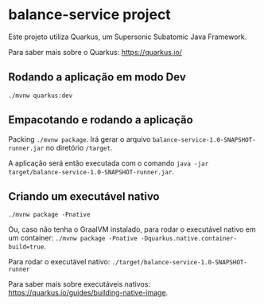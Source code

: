 # balance-service project

Este projeto utiliza Quarkus, um Supersonic Subatomic Java Framework.

Para saber mais sobre o Quarkus: https://quarkus.io/

## Rodando a aplicação em modo Dev

```
./mvnw quarkus:dev
```

## Empacotando e rodando a aplicação

Packing `./mvnw package`.
Irá gerar o arquivo `balance-service-1.0-SNAPSHOT-runner.jar` no diretório `/target`.

A aplicação será então executada com o comando  `java -jar target/balance-service-1.0-SNAPSHOT-runner.jar`.

## Criando um executável nativo

`./mvnw package -Pnative`

Ou, caso não tenha o GraalVM instalado, para rodar o executável nativo em um container: `./mvnw package -Pnative -Dquarkus.native.container-build=true`.

Para rodar o executável nativo: `./target/balance-service-1.0-SNAPSHOT-runner`

Para saber mais sobre executáveis nativos: https://quarkus.io/guides/building-native-image.